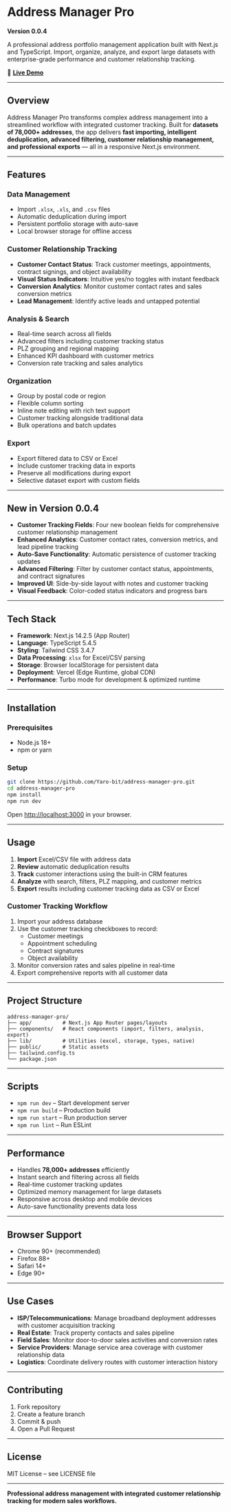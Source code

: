 # Address Manager Pro

**Version 0.0.4**

A professional address portfolio management application built with Next.js and TypeScript. Import, organize, analyze, and export large datasets with enterprise-grade performance and customer relationship tracking.

🚀 **[Live Demo](https://address-manager-pro.vercel.app/)**

---

## Overview

Address Manager Pro transforms complex address management into a streamlined workflow with integrated customer tracking. Built for **datasets of 78,000+ addresses**, the app delivers **fast importing, intelligent deduplication, advanced filtering, customer relationship management, and professional exports** — all in a responsive Next.js environment.

---

## Features

### Data Management
- Import `.xlsx`, `.xls`, and `.csv` files  
- Automatic deduplication during import  
- Persistent portfolio storage with auto-save  
- Local browser storage for offline access

### Customer Relationship Tracking
- **Customer Contact Status**: Track customer meetings, appointments, contract signings, and object availability
- **Visual Status Indicators**: Intuitive yes/no toggles with instant feedback
- **Conversion Analytics**: Monitor customer contact rates and sales conversion metrics
- **Lead Management**: Identify active leads and untapped potential

### Analysis & Search
- Real-time search across all fields  
- Advanced filters including customer tracking status
- PLZ grouping and regional mapping  
- Enhanced KPI dashboard with customer metrics
- Conversion rate tracking and sales analytics

### Organization
- Group by postal code or region  
- Flexible column sorting  
- Inline note editing with rich text support
- Customer tracking alongside traditional data
- Bulk operations and batch updates

### Export
- Export filtered data to CSV or Excel  
- Include customer tracking data in exports
- Preserve all modifications during export  
- Selective dataset export with custom fields

---

## New in Version 0.0.4

- **Customer Tracking Fields**: Four new boolean fields for comprehensive customer relationship management
- **Enhanced Analytics**: Customer contact rates, conversion metrics, and lead pipeline tracking
- **Auto-Save Functionality**: Automatic persistence of customer tracking updates
- **Advanced Filtering**: Filter by customer contact status, appointments, and contract signatures
- **Improved UI**: Side-by-side layout with notes and customer tracking
- **Visual Feedback**: Color-coded status indicators and progress bars

---

## Tech Stack

- **Framework**: Next.js 14.2.5 (App Router)  
- **Language**: TypeScript 5.4.5  
- **Styling**: Tailwind CSS 3.4.7  
- **Data Processing**: `xlsx` for Excel/CSV parsing  
- **Storage**: Browser localStorage for persistent data
- **Deployment**: Vercel (Edge Runtime, global CDN)  
- **Performance**: Turbo mode for development & optimized runtime  

---

## Installation

### Prerequisites
- Node.js 18+  
- npm or yarn  

### Setup
```bash
git clone https://github.com/Yaro-bit/address-manager-pro.git
cd address-manager-pro
npm install
npm run dev
```

Open [http://localhost:3000](http://localhost:3000) in your browser.

---

## Usage

1. **Import** Excel/CSV file with address data
2. **Review** automatic deduplication results
3. **Track** customer interactions using the built-in CRM features
4. **Analyze** with search, filters, PLZ mapping, and customer metrics
5. **Export** results including customer tracking data as CSV or Excel

### Customer Tracking Workflow
1. Import your address database
2. Use the customer tracking checkboxes to record:
   - Customer meetings
   - Appointment scheduling
   - Contract signatures
   - Object availability
3. Monitor conversion rates and sales pipeline in real-time
4. Export comprehensive reports with all customer data

---

## Project Structure

```
address-manager-pro/
├── app/          # Next.js App Router pages/layouts
├── components/   # React components (import, filters, analysis, export)
├── lib/          # Utilities (excel, storage, types, native)
├── public/       # Static assets
├── tailwind.config.ts
└── package.json
```

---

## Scripts

- `npm run dev` – Start development server  
- `npm run build` – Production build  
- `npm run start` – Run production server  
- `npm run lint` – Run ESLint  

---

## Performance

- Handles **78,000+ addresses** efficiently  
- Instant search and filtering across all fields
- Real-time customer tracking updates
- Optimized memory management for large datasets
- Responsive across desktop and mobile devices
- Auto-save functionality prevents data loss

---

## Browser Support

- Chrome 90+ (recommended)  
- Firefox 88+  
- Safari 14+  
- Edge 90+  

---

## Use Cases

- **ISP/Telecommunications**: Manage broadband deployment addresses with customer acquisition tracking
- **Real Estate**: Track property contacts and sales pipeline
- **Field Sales**: Monitor door-to-door sales activities and conversion rates
- **Service Providers**: Manage service area coverage with customer relationship data
- **Logistics**: Coordinate delivery routes with customer interaction history

---

## Contributing

1. Fork repository  
2. Create a feature branch  
3. Commit & push  
4. Open a Pull Request  

---

## License

MIT License – see LICENSE file  

---

**Professional address management with integrated customer relationship tracking for modern sales workflows.**